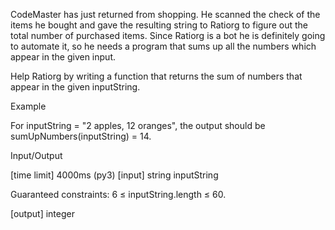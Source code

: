 CodeMaster has just returned from shopping. He scanned the check of the items he bought and gave the resulting string to Ratiorg to figure out the total number of purchased items. Since Ratiorg is a bot he is definitely going to automate it, so he needs a program that sums up all the numbers which appear in the given input.

Help Ratiorg by writing a function that returns the sum of numbers that appear in the given inputString.

Example

For inputString = "2 apples, 12 oranges", the output should be
sumUpNumbers(inputString) = 14.

Input/Output

[time limit] 4000ms (py3)
[input] string inputString

Guaranteed constraints:
6 ≤ inputString.length ≤ 60.

[output] integer
